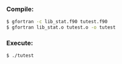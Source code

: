 ### Compile:

```sh
$ gfortran -c lib_stat.f90 tutest.f90
$ gfortran lib_stat.o tutest.o -o tutest
```
### Execute:

```sh
$ ./tutest
```